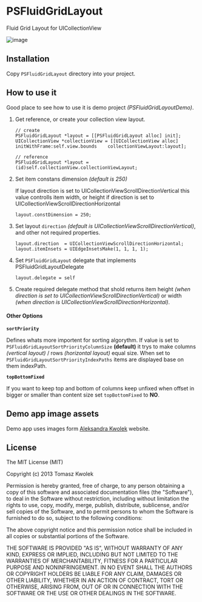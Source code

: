PSFluidGridLayout
=================

Fluid Grid Layout for UICollectionView

![image](https://raw.github.com/Pastez/PSFluidGridLayout/master/assets/preview.gif)


## Installation

Copy ```PSFluidGridLayout``` directory into your project.

## How to use it

Good place to see how to use it is demo project *(PSFluidGridLayoutDemo)*.

1. Get reference, or create your collection view layout.

   ```
   // create
   PSFluidGridLayout *layout = [[PSFluidGridLayout alloc] init];
   UICollectionView *collectionView = [[UICollectionView alloc] initWithFrame:self.view.bounds    collectionViewLayout:layout];
   
   // reference
   PSFluidGridLayout *layout = (id)self.collectionView.collectionViewLayout;
   ```
	
2. Set item constans dimension *(default is 250)*

	If layout direction is set to UICollectionViewScrollDirectionVertical this value controlls item width, or height if direction is set to UICollectionViewScrollDirectionHorizontal 
	
	```
	layout.constDimension = 250;
	```

3. Set layout ```direction``` *(default is UICollectionViewScrollDirectionVertical)*, and other not required properties.

	```
	layout.direction  = UICollectionViewScrollDirectionHorizontal;
	layout.itemInsets = UIEdgeInsetsMake(1, 1, 1, 1);
	```

4. Set ```PSFluidGridLayout``` delegate that implements PSFluidGridLayoutDelegate

	```
	layout.delegate = self	
	```

5. Create required delegate method that shold returns item height *(when direction is set to UICollectionViewScrollDirectionVertical)* or width *(when direction is UICollectionViewScrollDirectionHorizontal)*.

#### Other Options

__```sortPriority```__

Defines whats more importent for sorting algorythm. If value is set to ```PSFluidGridLayoutSortPriorityColumnSize``` __(default)__ it trys to make columns *(vertical layout)* / rows *(horizontal layout)* equal size. When set to ```PSFluidGridLayoutSortPriorityIndexPaths``` items are displayed base on them indexPath.


__```topBottomFixed```__

If you want to keep top and bottom of columns keep unfixed when offset in bigger or smaller than content size set ```topBottomFixed``` to __NO__.

## Demo app image assets

Demo app uses images form [Aleksandra Kwolek](http://www.kwolek.eu) website.

## License

The MIT License (MIT)

Copyright (c) 2013 Tomasz Kwolek

Permission is hereby granted, free of charge, to any person obtaining a copy of
this software and associated documentation files (the "Software"), to deal in
the Software without restriction, including without limitation the rights to
use, copy, modify, merge, publish, distribute, sublicense, and/or sell copies of
the Software, and to permit persons to whom the Software is furnished to do so,
subject to the following conditions:

The above copyright notice and this permission notice shall be included in all
copies or substantial portions of the Software.

THE SOFTWARE IS PROVIDED "AS IS", WITHOUT WARRANTY OF ANY KIND, EXPRESS OR
IMPLIED, INCLUDING BUT NOT LIMITED TO THE WARRANTIES OF MERCHANTABILITY, FITNESS
FOR A PARTICULAR PURPOSE AND NONINFRINGEMENT. IN NO EVENT SHALL THE AUTHORS OR
COPYRIGHT HOLDERS BE LIABLE FOR ANY CLAIM, DAMAGES OR OTHER LIABILITY, WHETHER
IN AN ACTION OF CONTRACT, TORT OR OTHERWISE, ARISING FROM, OUT OF OR IN
CONNECTION WITH THE SOFTWARE OR THE USE OR OTHER DEALINGS IN THE SOFTWARE.
